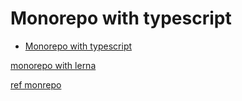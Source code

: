 # Monorepo with typescript

<!-- START doctoc generated TOC please keep comment here to allow auto update -->
<!-- DON'T EDIT THIS SECTION, INSTEAD RE-RUN doctoc TO UPDATE -->

- [Monorepo with typescript](#monorepo-with-typescript)

<!-- END doctoc generated TOC please keep comment here to allow auto update -->

[monorepo with lerna](https://medium.com/@NiGhTTraX/how-to-set-up-a-typescript-monorepo-with-lerna-c6acda7d4559)

[ref monrepo](https://github.com/NiGhTTraX/ts-monorepo/blob/master/README.md)
